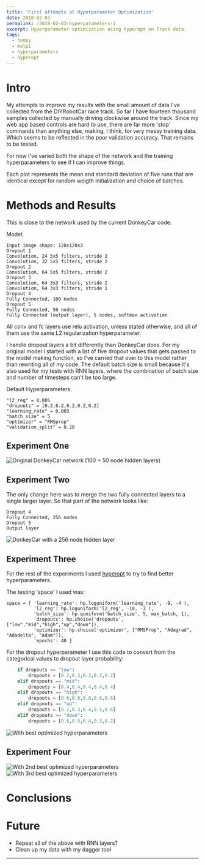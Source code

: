```yaml
---
title: 'First attempts at Hyperparameter Optimization'
date: 2018-02-03
permalink: /2018-02-03-hyperparameters-1
excerpt: Hyperparameter optimization using hyperopt on Track data.
tags:
  - numpy
  - malpi
  - hyperparameters
  - hyperopt
---
```


# Intro

My attempts to improve my results with the small amount of data I've collected from the DIYRobotCar race track. So far I have fourteen thousand samples collected by manually driving clockwise around the track. Since my web app based controls are hard to use, there are far more 'stop' commands than anything else, making, I think, for very messy training data. Which seems to be reflected in the poor validation accuracy. That remains to be tested.

For now I've varied both the shape of the network and the training hyperparameters to see if I can improve things.

Each plot represents the mean and standard deviation of five runs that are identical except for random weigth initialization and choice of batches.
 
# Methods and Results

This is close to the network used by the current DonkeyCar code.

Model:

    Input image shape: 120x120x3
    Dropout 1
    Convolution, 24 5x5 filters, stride 2
    Convolution, 32 5x5 filters, stride 2
    Dropout 2
    Convolution, 64 5x5 filters, stride 2
    Dropout 3
    Convolution, 64 3x3 filters, stride 2
    Convolution, 64 3x3 filters, stride 1
    Dropout 4
    Fully Connected, 100 nodes
    Dropout 5
    Fully Connected, 50 nodes
    Fully Connected (output layer), 5 nodes, softmax activation

All conv and fc layers use relu activation, unless stated otherwise, and all of them use the same L2 regularization hyperparameter.

I handle dropout layers a bit differently than DonkeyCar does. For my original model I started with a list of five dropout values that gets passed to the model making function, so I've carried that over to this model rather than rewriting all of my code. The default batch size is small because it's also used for my tests with RNN layers, where the combination of batch size and number of timesteps can't be too large.

Default Hyperparameters:

    "l2_reg" = 0.005
    "dropouts" = [0.2,0.2,0.2,0.2,0.2]
    "learning_rate" = 0.003
    "batch_size" = 5
    "optimizer" = "RMSprop"
    "validation_split" = 0.20

##  Experiment One

![](/images/blog/2018-02/Track_CW_14k_DK.png "Original DonkeyCar network (100 + 50 node hidden layers)")

##  Experiment Two

The only change here was to merge the two fully connected layers to a single larger layer. So that part of the network looks like:

    Dropout 4
    Fully Connected, 256 nodes
    Dropout 5
    Output layer

![](/images/blog/2018-02/Track_CW_FC_DK_256.png "DonkeyCar with a 256 node hidden layer")

##  Experiment Three

For the rest of the experiments I used [hyperopt](http://hyperopt.github.io/hyperopt/) to try to find better hyperparameters. 

The testing 'space' I used was:

    space = { 'learning_rate': hp.loguniform('learning_rate', -9, -4 ),
              'l2_reg': hp.loguniform('l2_reg', -10, -3 ),
              'batch_size': hp.quniform('batch_size', 5, max_batch, 1),
              'dropouts': hp.choice('dropouts', ["low","mid","high","up","down"]),
              'optimizer': hp.choice('optimizer', ["RMSProp", "Adagrad", "Adadelta", "Adam"]),
              'epochs': 40 }

For the dropout hyperparameter I use this code to convert from the categorical values to dropout layer probability:

```python
    if dropouts == "low":
        dropouts = [0.2,0.2,0.2,0.2,0.2]
    elif dropouts == "mid":
        dropouts = [0.4,0.4,0.4,0.4,0.4]
    elif dropouts == "high":
        dropouts = [0.6,0.6,0.6,0.6,0.6]
    elif dropouts == "up":
        dropouts = [0.2,0.3,0.4,0.5,0.6]
    elif dropouts == "down":
        dropouts = [0.6,0.5,0.4,0.3,0.2]
```


![](/images/blog/2018-02/Track_CW_FC_DK_256_opt.png "With best optimized hyperparameters")

##  Experiment Four

![](/images/blog/2018-02/Track_CW_FC_DK_256_opt2.png "With 2nd best optimized hyperparameters")
![](/images/blog/2018-02/Track_CW_FC_DK_256_opt3.png "With 3rd best optimized hyperparameters")


# Conclusions


# Future

* Repeat all of the above with RNN layers?
* Clean up my data with my dagger tool

---
